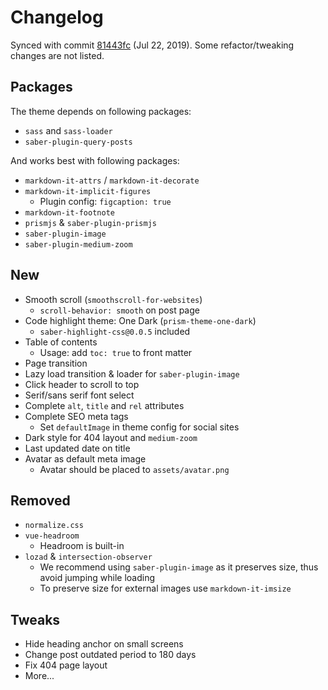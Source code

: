 # Changelog

Synced with commit [81443fc](https://github.com/h404bi/www.h404bi.com/tree/81443fc3a42d591aea72ece464aeb2297ea7432a/packages/saber-theme-aimer) (Jul 22, 2019). Some refactor/tweaking changes are not listed.

## Packages

The theme depends on following packages:

- `sass` and `sass-loader`
- `saber-plugin-query-posts`

And works best with following packages:

- `markdown-it-attrs` / `markdown-it-decorate`
- `markdown-it-implicit-figures`
  - Plugin config: `figcaption: true`
- `markdown-it-footnote`
- `prismjs` & `saber-plugin-prismjs`
- `saber-plugin-image`
- `saber-plugin-medium-zoom`

## New

- Smooth scroll (`smoothscroll-for-websites`)
  - `scroll-behavior: smooth` on post page
- Code highlight theme: One Dark (`prism-theme-one-dark`)
  - `saber-highlight-css@0.0.5` included
- Table of contents
  - Usage: add `toc: true` to front matter
- Page transition
- Lazy load transition & loader for `saber-plugin-image`
- Click header to scroll to top
- Serif/sans serif font select
- Complete `alt`, `title` and `rel` attributes
- Complete SEO meta tags
  - Set `defaultImage` in theme config for social sites
- Dark style for 404 layout and `medium-zoom`
- Last updated date on title
- Avatar as default meta image
  - Avatar should be placed to `assets/avatar.png`

## Removed

- `normalize.css`
- `vue-headroom`
  - Headroom is built-in
- `lozad` & `intersection-observer`
  - We recommend using `saber-plugin-image` as it preserves size, thus avoid jumping while loading
  - To preserve size for external images use `markdown-it-imsize`

## Tweaks

- Hide heading anchor on small screens
- Change post outdated period to 180 days
- Fix 404 page layout
- More...
